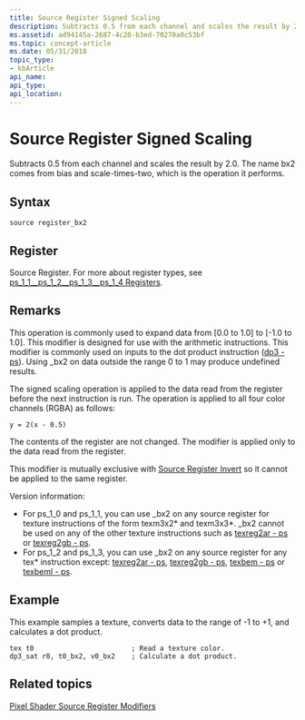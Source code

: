 ```yaml
---
title: Source Register Signed Scaling
description: Subtracts 0.5 from each channel and scales the result by 2.0. The name bx2 comes from bias and scale-times-two, which is the operation it performs.
ms.assetid: ad94145a-2687-4c20-b3ed-70270a0c53bf
ms.topic: concept-article
ms.date: 05/31/2018
topic_type: 
- kbArticle
api_name: 
api_type: 
api_location: 
---
```


# Source Register Signed Scaling

Subtracts 0.5 from each channel and scales the result by 2.0. The name bx2 comes from bias and scale-times-two, which is the operation it performs.

## Syntax


```
source register_bx2
```



## Register

Source Register. For more about register types, see [ps\_1\_1\_\_ps\_1\_2\_\_ps\_1\_3\_\_ps\_1\_4 Registers](dx9-graphics-reference-asm-ps-registers-ps-1-x.md).

## Remarks

This operation is commonly used to expand data from \[0.0 to 1.0\] to \[-1.0 to 1.0\]. This modifier is designed for use with the arithmetic instructions. This modifier is commonly used on inputs to the dot product instruction ([dp3 - ps](dp3---ps.md)). Using \_bx2 on data outside the range 0 to 1 may produce undefined results.

The signed scaling operation is applied to the data read from the register before the next instruction is run. The operation is applied to all four color channels (RGBA) as follows:


```
y = 2(x - 0.5)
```



The contents of the register are not changed. The modifier is applied only to the data read from the register.

This modifier is mutually exclusive with [Source Register Invert](dx9-graphics-reference-asm-ps-registers-modifiers-invert.md) so it cannot be applied to the same register.

Version information:

-   For ps\_1\_0 and ps\_1\_1, you can use \_bx2 on any source register for texture instructions of the form texm3x2\* and texm3x3\*. \_bx2 cannot be used on any of the other texture instructions such as [texreg2ar - ps](texreg2ar---ps.md) or [texreg2gb - ps](texreg2gb---ps.md).
-   For ps\_1\_2 and ps\_1\_3, you can use \_bx2 on any source register for any tex\* instruction except: [texreg2ar - ps](texreg2ar---ps.md), [texreg2gb - ps](texreg2gb---ps.md), [texbem - ps](texbem---ps.md) or [texbeml - ps](texbeml---ps.md).

## Example

This example samples a texture, converts data to the range of -1 to +1, and calculates a dot product.


```
tex t0                        ; Read a texture color.
dp3_sat r0, t0_bx2, v0_bx2    ; Calculate a dot product.
```



## Related topics

<dl> <dt>

[Pixel Shader Source Register Modifiers](dx9-graphics-reference-asm-ps-registers-modifiers-source.md)
</dt> </dl>

 

 




